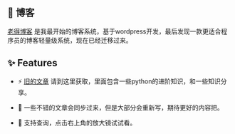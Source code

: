 ## 🎉 博客

[老得博客](https://yancyyu.club/blog/) 是我最开始的博客系统，基于wordpress开发，最后发现一款更适合程序员的博客轻量级系统，现在已经迁移过来。



## ✨ Features

- ⚡ [旧的文章](https://yancyyu.club/blog/) 请到这里获取，里面包含一些python的进阶知识，和一些知识分享。

- 🤗 一些不错的文章会同步过来，但是大部分会重新写，期待更好的内容把。

- 🔎 支持查询，点击右上角的放大镜试试看。
